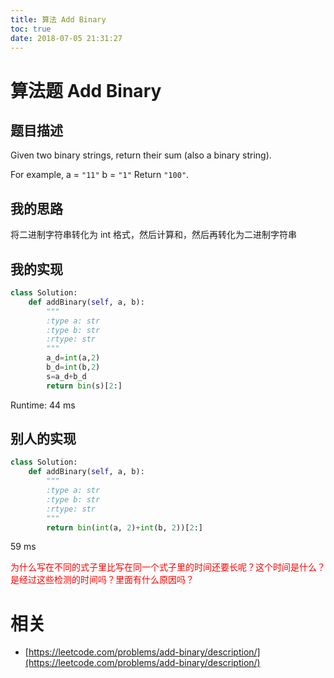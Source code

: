 ```yaml
---
title: 算法 Add Binary
toc: true
date: 2018-07-05 21:31:27
---
```

# 算法题 Add Binary

## 题目描述

Given two binary strings, return their sum (also a binary string).

For example,
a = `"11"`
b = `"1"`
Return `"100"`.


## 我的思路

将二进制字符串转化为 int 格式，然后计算和，然后再转化为二进制字符串

## 我的实现

```python
class Solution:
    def addBinary(self, a, b):
        """
        :type a: str
        :type b: str
        :rtype: str
        """
        a_d=int(a,2)
        b_d=int(b,2)
        s=a_d+b_d
        return bin(s)[2:]
```

Runtime: 44 ms


## 别人的实现

```python
class Solution:
    def addBinary(self, a, b):
        """
        :type a: str
        :type b: str
        :rtype: str
        """
        return bin(int(a, 2)+int(b, 2))[2:]
```

59 ms


<span style="color:red;">为什么写在不同的式子里比写在同一个式子里的时间还要长呢？这个时间是什么？是经过这些检测的时间吗？里面有什么原因吗？</span>



# 相关

- [https://leetcode.com/problems/add-binary/description/](https://leetcode.com/problems/add-binary/description/)
